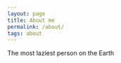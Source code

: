 ```yaml
---
layout: page
title: About me
permalink: /about/
tags: about
---
```


The most laziest person on the Earth
